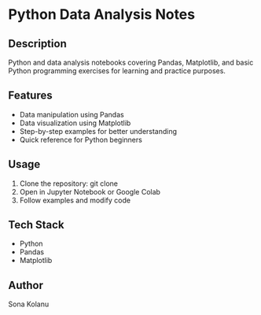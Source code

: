 # Python Data Analysis Notes

## Description
Python and data analysis notebooks covering Pandas, Matplotlib, and basic Python programming exercises for learning and practice purposes.

## Features
- Data manipulation using Pandas
- Data visualization using Matplotlib
- Step-by-step examples for better understanding
- Quick reference for Python beginners

## Usage
1. Clone the repository:
   git clone <repo-link>
2. Open in Jupyter Notebook or Google Colab
3. Follow examples and modify code

## Tech Stack
- Python
- Pandas
- Matplotlib

## Author
Sona Kolanu
